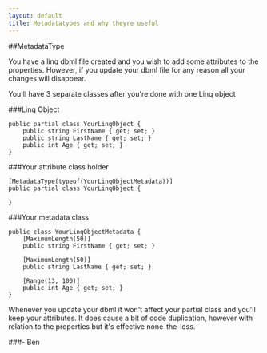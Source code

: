 ```yaml
---
layout: default
title: Metadatatypes and why theyre useful
---
```


##MetadataType

You have a linq dbml file created and you wish to add some attributes to the properties. However, if you update your dbml file for any reason all your changes will disappear.

You'll have 3 separate classes after you're done with one Linq object

###Linq Object

    public partial class YourLinqObject {
        public string FirstName { get; set; }
        public string LastName { get; set; }
        public int Age { get; set; }
    }


###Your attribute class holder

    [MetadataType(typeof(YourLinqObjectMetadata))]
    public partial class YourLinqObject {

    }


###Your metadata class

    public class YourLinqObjectMetadata {
        [MaximumLength(50)]
        public string FirstName { get; set; }
    
        [MaximumLength(50)]
        public string LastName { get; set; }
    
        [Range(13, 100)]
        public int Age { get; set; }
    }


Whenever you update your dbml it won't affect your partial class and you'll keep your attributes. It does cause a bit of code duplication, however with relation to the properties but it's effective none-the-less.

###- Ben